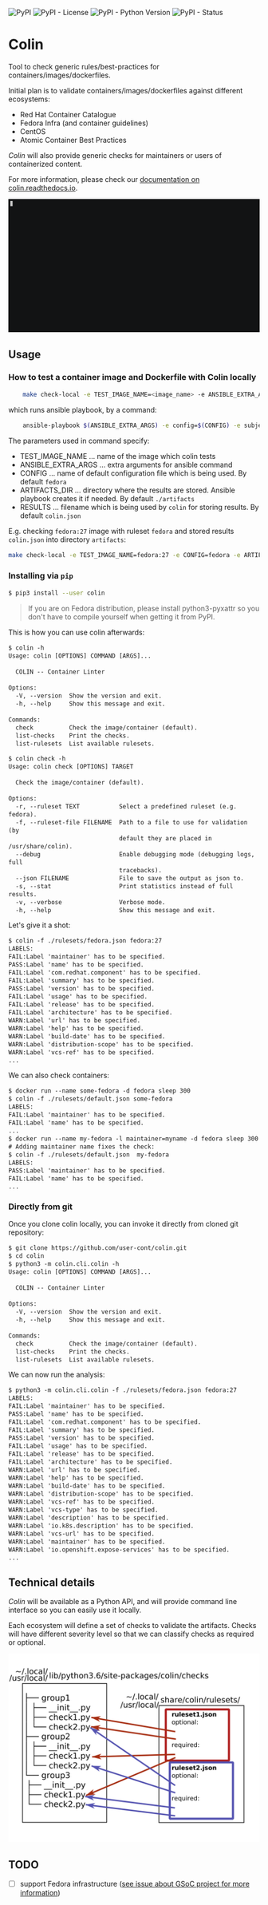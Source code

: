 ![PyPI](https://img.shields.io/pypi/v/colin.svg)
![PyPI - License](https://img.shields.io/pypi/l/colin.svg)
![PyPI - Python Version](https://img.shields.io/pypi/pyversions/colin.svg)
![PyPI - Status](https://img.shields.io/pypi/status/colin.svg)

# Colin

Tool to check generic rules/best-practices for containers/images/dockerfiles.

Initial plan is to validate containers/images/dockerfiles against different ecosystems:
 - Red Hat Container Catalogue
 - Fedora Infra (and container guidelines)
 - CentOS
 - Atomic Container Best Practices

*Colin* will also provide generic checks for maintainers or users of containerized content.

For more information, please check our [documentation on colin.readthedocs.io](https://colin.readthedocs.io/en/latest/).

![example](./docs/example.gif)


## Usage

### How to test a container image and Dockerfile with Colin locally

```bash
    make check-local -e TEST_IMAGE_NAME=<image_name> -e ANSIBLE_EXTRA_ARGS=-vv -e CONFIG=<config_file> -e ARTIFACTS_DIR=<directory_for_results> -e RESULTS=<result_file>  -e setup=true
```

which runs ansible playbook, by a command:

```bash
    ansible-playbook $(ANSIBLE_EXTRA_ARGS) -e config=$(CONFIG) -e subject=$(TEST_IMAGE_NAME) -e results=$(RESULTS) -e artifacts_dir=$(ARTIFACTS_DIR) ./local.yml -e setup=true
```

The parameters used in command specify:
- TEST_IMAGE_NAME ... name of the image which colin tests
- ANSIBLE_EXTRA_ARGS ... extra arguments for ansible command
- CONFIG ... name of default configuration file which is being used. By default `fedora`
- ARTIFACTS_DIR ... directory where the results are stored. Ansible playbook creates it if needed. By default `./artifacts`
- RESULTS ... filename which is being used by `colin` for storing results. By default `colin.json`

E.g. checking `fedora:27` image with ruleset `fedora` and stored results `colin.json` into directory `artifacts`:

```bash
make check-local -e TEST_IMAGE_NAME=fedora:27 -e CONFIG=fedora -e ARTIFACTS_DIR=./artifacts
```

### Installing via `pip`


```bash
$ pip3 install --user colin
```

> If you are on Fedora distribution, please install python3-pyxattr so you don't have to compile yourself when getting it from PyPI.

This is how you can use colin afterwards:

```
$ colin -h
Usage: colin [OPTIONS] COMMAND [ARGS]...

  COLIN -- Container Linter

Options:
  -V, --version  Show the version and exit.
  -h, --help     Show this message and exit.

Commands:
  check          Check the image/container (default).
  list-checks    Print the checks.
  list-rulesets  List available rulesets.
```
```
$ colin check -h
Usage: colin check [OPTIONS] TARGET

  Check the image/container (default).

Options:
  -r, --ruleset TEXT           Select a predefined ruleset (e.g. fedora).
  -f, --ruleset-file FILENAME  Path to a file to use for validation (by
                               default they are placed in /usr/share/colin).
  --debug                      Enable debugging mode (debugging logs, full
                               tracebacks).
  --json FILENAME              File to save the output as json to.
  -s, --stat                   Print statistics instead of full results.
  -v, --verbose                Verbose mode.
  -h, --help                   Show this message and exit.
```

Let's give it a shot:
```
$ colin -f ./rulesets/fedora.json fedora:27
LABELS:
FAIL:Label 'maintainer' has to be specified.
PASS:Label 'name' has to be specified.
FAIL:Label 'com.redhat.component' has to be specified.
FAIL:Label 'summary' has to be specified.
PASS:Label 'version' has to be specified.
FAIL:Label 'usage' has to be specified.
FAIL:Label 'release' has to be specified.
FAIL:Label 'architecture' has to be specified.
WARN:Label 'url' has to be specified.
WARN:Label 'help' has to be specified.
WARN:Label 'build-date' has to be specified.
WARN:Label 'distribution-scope' has to be specified.
WARN:Label 'vcs-ref' has to be specified.
...
```

We can also check containers:
```
$ docker run --name some-fedora -d fedora sleep 300
$ colin -f ./rulesets/default.json some-fedora
LABELS:
FAIL:Label 'maintainer' has to be specified.
FAIL:Label 'name' has to be specified.
...
$ docker run --name my-fedora -l maintainer=myname -d fedora sleep 300
# Adding maintainer name fixes the check:
$ colin -f ./rulesets/default.json  my-fedora
LABELS:
PASS:Label 'maintainer' has to be specified.
FAIL:Label 'name' has to be specified.
...
```


### Directly from git

Once you clone colin locally, you can invoke it directly from cloned git repository:

```
$ git clone https://github.com/user-cont/colin.git
$ cd colin
$ python3 -m colin.cli.colin -h
Usage: colin [OPTIONS] COMMAND [ARGS]...

  COLIN -- Container Linter

Options:
  -V, --version  Show the version and exit.
  -h, --help     Show this message and exit.

Commands:
  check          Check the image/container (default).
  list-checks    Print the checks.
  list-rulesets  List available rulesets.
```

We can now run the analysis:

```
$ python3 -m colin.cli.colin -f ./rulesets/fedora.json fedora:27
LABELS:
FAIL:Label 'maintainer' has to be specified.
PASS:Label 'name' has to be specified.
FAIL:Label 'com.redhat.component' has to be specified.
FAIL:Label 'summary' has to be specified.
PASS:Label 'version' has to be specified.
FAIL:Label 'usage' has to be specified.
FAIL:Label 'release' has to be specified.
FAIL:Label 'architecture' has to be specified.
WARN:Label 'url' has to be specified.
WARN:Label 'help' has to be specified.
WARN:Label 'build-date' has to be specified.
WARN:Label 'distribution-scope' has to be specified.
WARN:Label 'vcs-ref' has to be specified.
WARN:Label 'vcs-type' has to be specified.
WARN:Label 'description' has to be specified.
WARN:Label 'io.k8s.description' has to be specified.
WARN:Label 'vcs-url' has to be specified.
WARN:Label 'maintainer' has to be specified.
WARN:Label 'io.openshift.expose-services' has to be specified.
...
```


## Technical details

*Colin* will be available as a Python API, and will provide command line interface so you can easily use it locally.

Each ecosystem will define a set of checks to validate the artifacts. Checks will have different severity level so that we can classify checks as required or optional.

![Scheme](./docs/scheme.png)

## TODO

- [ ] support Fedora infrastructure ([see issue about GSoC project for more information](https://github.com/user-cont/colin/issues/3))
